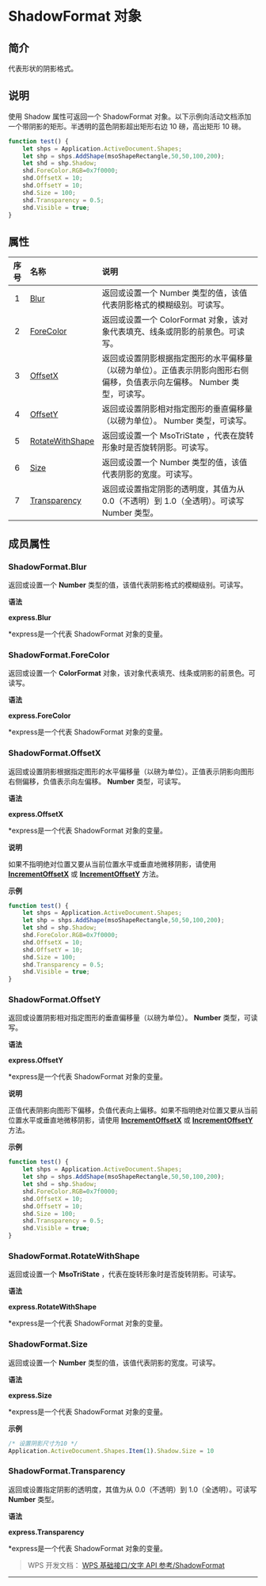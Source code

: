 # ShadowFormat 对象

## 简介

代表形状的阴影格式。

## 说明

使用 Shadow 属性可返回一个 ShadowFormat 对象。以下示例向活动文档添加一个带阴影的矩形。半透明的蓝色阴影超出矩形右边 10 磅，高出矩形 10 磅。

``` JavaScript
function test() {
    let shps = Application.ActiveDocument.Shapes;
    let shp = shps.AddShape(msoShapeRectangle,50,50,100,200);
    let shd = shp.Shadow;
    shd.ForeColor.RGB=0x7f0000;
    shd.OffsetX = 10;
    shd.OffsetY = 10;
    shd.Size = 100;
    shd.Transparency = 0.5;
    shd.Visible = true;
}
```

## 属性

| 序号 | 名称                                             | 说明                                                                                                                       |
|:----:|:-------------------------------------------------|:---------------------------------------------------------------------------------------------------------------------------|
|  1   | [Blur](#ShadowFormat.Blur)                       | 返回或设置一个 Number 类型的值，该值代表阴影格式的模糊级别。可读写。                                                       |
|  2   | [ForeColor](#ShadowFormat.ForeColor)             | 返回或设置一个 ColorFormat 对象，该对象代表填充、线条或阴影的前景色。可读写。                                              |
|  3   | [OffsetX](#ShadowFormat.OffsetX)                 | 返回或设置阴影根据指定图形的水平偏移量（以磅为单位）。正值表示阴影向图形右侧偏移，负值表示向左偏移。 Number 类型，可读写。 |
|  4   | [OffsetY](#ShadowFormat.OffsetY)                 | 返回或设置阴影相对指定图形的垂直偏移量（以磅为单位）。 Number 类型，可读写。                                               |
|  5   | [RotateWithShape](#ShadowFormat.RotateWithShape) | 返回或设置一个 MsoTriState ，代表在旋转形象时是否旋转阴影。可读写。                                                        |
|  6   | [Size](#ShadowFormat.Size)                       | 返回或设置一个 Number 类型的值，该值代表阴影的宽度。可读写。                                                               |
|  7   | [Transparency](#ShadowFormat.Transparency)       | 返回或设置指定阴影的透明度，其值为从 0.0（不透明）到 1.0（全透明）。可读写 Number 类型。                                   |

## 成员属性

### ShadowFormat.Blur

返回或设置一个 **Number** 类型的值，该值代表阴影格式的模糊级别。可读写。

**语法**

**express.Blur**

\*express是一个代表 ShadowFormat 对象的变量。

### ShadowFormat.ForeColor

返回或设置一个 **ColorFormat** 对象，该对象代表填充、线条或阴影的前景色。可读写。

**语法**

**express.ForeColor**

\*express是一个代表 ShadowFormat 对象的变量。

### ShadowFormat.OffsetX

返回或设置阴影根据指定图形的水平偏移量（以磅为单位）。正值表示阴影向图形右侧偏移，负值表示向左偏移。 **Number** 类型，可读写。

**语法**

**express.OffsetX**

\*express是一个代表 ShadowFormat 对象的变量。

**说明**

如果不指明绝对位置又要从当前位置水平或垂直地微移阴影，请使用 **[IncrementOffsetX]()** 或 **[IncrementOffsetY]()** 方法。

**示例**

``` JavaScript
function test() {
    let shps = Application.ActiveDocument.Shapes;
    let shp = shps.AddShape(msoShapeRectangle,50,50,100,200);
    let shd = shp.Shadow;
    shd.ForeColor.RGB=0x7f0000;
    shd.OffsetX = 10;
    shd.OffsetY = 10;
    shd.Size = 100;
    shd.Transparency = 0.5;
    shd.Visible = true;
}
```

### ShadowFormat.OffsetY

返回或设置阴影相对指定图形的垂直偏移量（以磅为单位）。 **Number** 类型，可读写。

**语法**

**express.OffsetY**

\*express是一个代表 ShadowFormat 对象的变量。

**说明**

正值代表阴影向图形下偏移，负值代表向上偏移。如果不指明绝对位置又要从当前位置水平或垂直地微移阴影，请使用 **[IncrementOffsetX]()** 或 **[IncrementOffsetY]()** 方法。

**示例**

``` JavaScript
function test() {
    let shps = Application.ActiveDocument.Shapes;
    let shp = shps.AddShape(msoShapeRectangle,50,50,100,200);
    let shd = shp.Shadow;
    shd.ForeColor.RGB=0x7f0000;
    shd.OffsetX = 10;
    shd.OffsetY = 10;
    shd.Size = 100;
    shd.Transparency = 0.5;
    shd.Visible = true;
}
```

### ShadowFormat.RotateWithShape

返回或设置一个 **MsoTriState** ，代表在旋转形象时是否旋转阴影。可读写。

**语法**

**express.RotateWithShape**

\*express是一个代表 ShadowFormat 对象的变量。

### ShadowFormat.Size

返回或设置一个 **Number** 类型的值，该值代表阴影的宽度。可读写。

**语法**

**express.Size**

\*express是一个代表 ShadowFormat 对象的变量。

**示例**

``` JavaScript
/* 设置阴影尺寸为10 */
Application.ActiveDocument.Shapes.Item(1).Shadow.Size = 10
```

### ShadowFormat.Transparency

返回或设置指定阴影的透明度，其值为从 0.0（不透明）到 1.0（全透明）。可读写 **Number** 类型。

**语法**

**express.Transparency**

\*express是一个代表 ShadowFormat 对象的变量。

> WPS 开发文档： [WPS 基础接口/文字 API 参考/ShadowFormat](https://qn.cache.wpscdn.cn/encs/doc/office_v19/index.htm)

------------------------------------------------------------------------
